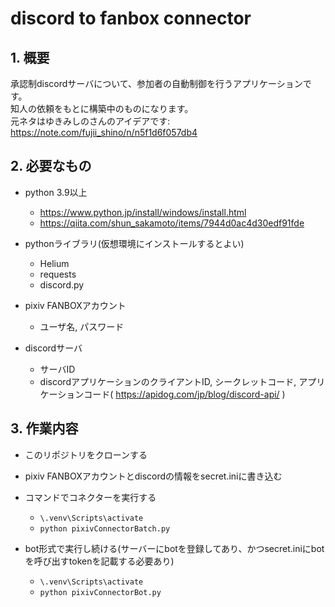 # discord to fanbox connector

## 1. 概要
承認制discordサーバについて、参加者の自動制御を行うアプリケーションです。  
知人の依頼をもとに構築中のものになります。  
元ネタはゆきみしのさんのアイデアです: https://note.com/fujii_shino/n/n5f1d6f057db4

## 2. 必要なもの
* python 3.9以上
  - https://www.python.jp/install/windows/install.html
  - https://qiita.com/shun_sakamoto/items/7944d0ac4d30edf91fde
* pythonライブラリ(仮想環境にインストールするとよい)
  - Helium
  - requests
  - discord.py

* pixiv FANBOXアカウント
  - ユーザ名, パスワード

* discordサーバ
  - サーバID
  - discordアプリケーションのクライアントID, シークレットコード, アプリケーションコード( https://apidog.com/jp/blog/discord-api/ )

## 3. 作業内容
* このリポジトリをクローンする
* pixiv FANBOXアカウントとdiscordの情報をsecret.iniに書き込む
* コマンドでコネクターを実行する
  - `\.venv\Scripts\activate`
  - `python pixivConnectorBatch.py`

* bot形式で実行し続ける(サーバーにbotを登録してあり、かつsecret.iniにbotを呼び出すtokenを記載する必要あり)
  - `\.venv\Scripts\activate`
  - `python pixivConnectorBot.py`
